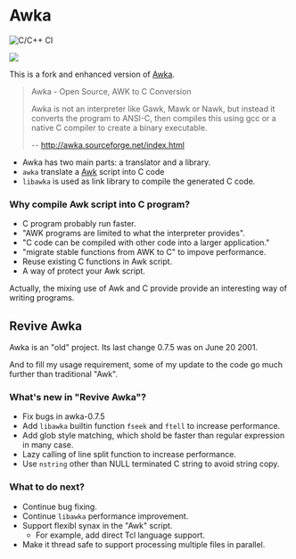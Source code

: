 # Awka

![C/C++ CI](https://github.com/noyesno/awka/workflows/C/C++%20CI/badge.svg)

![](docs/awka.svg)

This is a fork and enhanced version of [Awka](http://awka.sourceforge.net/index.html).


> Awka - Open Source, AWK to C Conversion 
>
> Awka is not an interpreter like Gawk, Mawk or Nawk, but instead it converts the program to ANSI-C, then compiles this using gcc or a native C compiler to create a binary executable. 
>
> -- http://awka.sourceforge.net/index.html


  * Awka has two main parts: a translator and a library.
  * `awka` translate a [Awk](https://www.gnu.org/software/gawk/) script into C code
  * `libawka` is used as link library to compile the generated C code.
  
### Why compile Awk script into C program?
 
  * C program probably run faster.
  * "AWK programs are limited to what the interpreter provides".
  * "C code can be compiled with other code into a larger application."
  * "migrate stable functions from AWK to C" to impove performance.
  * Reuse existing C functions in Awk script.
  * A way of protect your Awk script.
   
Actually, the mixing use of Awk and C provide provide an interesting way of writing programs.
   
## Revive Awka

Awka is an "old" project. Its last change 0.7.5 was on June 20 2001.

And to fill my usage requirement, some of my update to the code go much further than traditional "Awk".

### What's new in "Revive Awka"?

  * Fix bugs in awka-0.7.5
  * Add `libawka` builtin function `fseek` and `ftell` to increase performance.
  * Add glob style matching, which shold be faster than regular expression in many case.
  * Lazy calling of line split function to increase performance.
  * Use `nstring` other than NULL terminated C string to avoid string copy.

### What to do next?

  * Continue bug fixing.
  * Continue `libawka` performance improvement.
  * Support flexibl synax in the "Awk" script. 
    * For example, add direct Tcl language support.
  * Make it thread safe to support processing multiple files in parallel.
  
